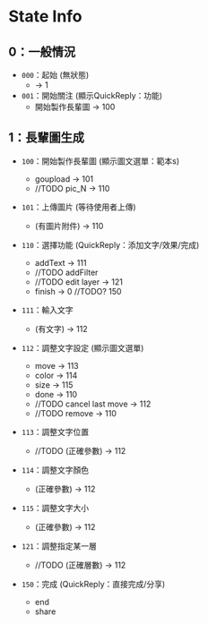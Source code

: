 # State Info

## 0：一般情況
- `000`：起始 (無狀態)
    - -> 1
- `001`：開始關注 (顯示QuickReply：功能)
    - 開始製作長輩圖 -> 100

## 1：長輩圖生成
- `100`：開始製作長輩圖 (顯示圖文選單：範本s)
    - goupload -> 101
    - //TODO pic_N -> 110    
- `101`：上傳圖片 (等待使用者上傳)
    - (有圖片附件) -> 110

- `110`：選擇功能 (QuickReply：添加文字/效果/完成)
    - addText -> 111
    - //TODO addFilter
    - //TODO edit layer -> 121
    - finish -> 0  //TODO? 150
- `111`：輸入文字
    - (有文字) -> 112
- `112`：調整文字設定 (顯示圖文選單)  
    - move -> 113
    - color -> 114
    - size -> 115
    - done -> 110
    - //TODO cancel last move -> 112
    - //TODO remove -> 110
- `113`：調整文字位置
    - //TODO (正確參數) -> 112
- `114`：調整文字顏色
    - (正確參數) -> 112
- `115`：調整文字大小
    - (正確參數) -> 112

- `121`：調整指定某一層
    - //TODO (正確層數) -> 112
- `150`：完成 (QuickReply：直接完成/分享)
    - end
    - share